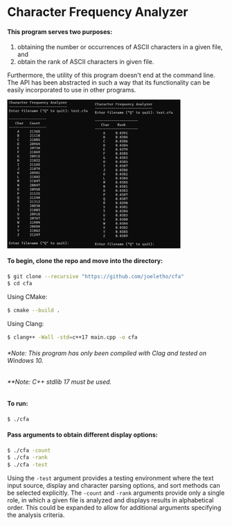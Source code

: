 # Character Frequency Analyzer

#### This program serves two purposes: 
1) obtaining the number or occurrences of ASCII characters in a given file, and 
2) obtain the rank of ASCII characters in given file.

Furthermore, the utility of this program doesn't end at the command line. The API has been abstracted in such a way that its functionality can be easily incorporated to use in other programs.

<img align="left" width="200" height="343" src="https://github.com/joeletho/cfa/blob/main/assets/images/cfa_count.png">
<img align="center" width="200" height="343" src="https://github.com/joeletho/cfa/blob/main/assets/images/cfa_rank.png">

#### To begin, clone the repo and move into the directory:
```bash
$ git clone --recursive "https://github.com/joeletho/cfa"
$ cd cfa
```
Using CMake:
```bash
$ cmake --build .
```

Using Clang:
```bash
$ clang++ -Wall -std=c++17 main.cpp -o cfa
```
###### _*Note: This program has only been compiled with Clag and tested on Windows 10._
###### _**Note: C++ stdlib 17 must be used._

#### To run:
```bash
$ ./cfa
```
#### Pass arguments to obtain different display options:
```bash
$ ./cfa -count
$ ./cfa -rank
$ ./cfa -test
```
Using the `-test` argument provides a testing environment where the text input source, display and character parsing options, and sort methods can be selected explicitly. The `-count` and `-rank` arguments provide only a single role, in which a given file is analyzed and displays results in alphabetical order. This could be expanded to allow for additional arguments specifying the analysis criteria.
